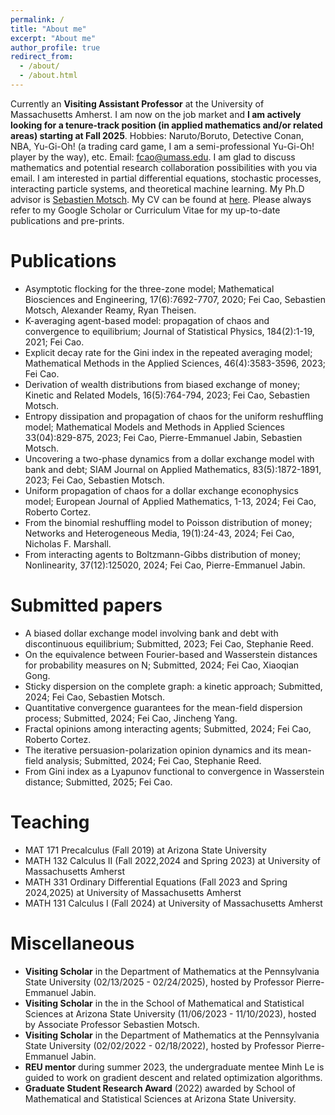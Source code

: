 ```yaml
---
permalink: /
title: "About me"
excerpt: "About me"
author_profile: true
redirect_from: 
  - /about/
  - /about.html
---
```


Currently an **Visiting Assistant Professor** at the University of Massachusetts Amherst. I am now on the job market and **I am actively looking for a tenure-track position (in applied mathematics and/or related areas) starting at Fall 2025**.
Hobbies: Naruto/Boruto, Detective Conan, NBA, Yu-Gi-Oh! (a trading card game, I am a semi-professional Yu-Gi-Oh! player by the way), etc. 
Email: fcao@umass.edu. 
I am glad to discuss mathematics and potential research collaboration possibilities with you via email. 
I am interested in partial differential equations, stochastic processes, interacting particle systems, and theoretical machine learning. 
My Ph.D advisor is [Sebastien Motsch](https://scholar.google.com/citations?user=OY7cVvgAAAAJ&hl=en). 
My CV can be found at [here](https://feicao1995.github.io/files/CV_FeiCao.pdf). Please always refer to my Google Scholar or Curriculum Vitae for my up-to-date publications and pre-prints.

Publications 
======
+ Asymptotic flocking for the three-zone model; Mathematical Biosciences and Engineering, 17(6):7692-7707, 2020; Fei Cao, Sebastien Motsch, Alexander Reamy, Ryan Theisen.
+ K-averaging agent-based model: propagation of chaos and convergence to equilibrium; Journal of Statistical Physics, 184(2):1-19, 2021; Fei Cao.
+ Explicit decay rate for the Gini index in the repeated averaging model; Mathematical Methods in the Applied Sciences, 46(4):3583-3596, 2023; Fei Cao.
+ Derivation of wealth distributions from biased exchange of money; Kinetic and Related Models, 16(5):764-794, 2023; Fei Cao, Sebastien Motsch.
+ Entropy dissipation and propagation of chaos for the uniform reshuffling model; Mathematical Models and Methods in Applied Sciences 33(04):829-875, 2023; Fei Cao, Pierre-Emmanuel Jabin, Sebastien Motsch.
+ Uncovering a two-phase dynamics from a dollar exchange model with bank and debt; SIAM Journal on Applied Mathematics, 83(5):1872-1891, 2023; Fei Cao, Sebastien Motsch.
+ Uniform propagation of chaos for a dollar exchange econophysics model; European Journal of Applied Mathematics, 1-13, 2024; Fei Cao, Roberto Cortez.
+ From the binomial reshuffling model to Poisson distribution of money; Networks and Heterogeneous Media, 19(1):24-43, 2024; Fei Cao, Nicholas F. Marshall.
+ From interacting agents to Boltzmann-Gibbs distribution of money; Nonlinearity, 37(12):125020, 2024; Fei Cao, Pierre-Emmanuel Jabin.

Submitted papers
======
+ A biased dollar exchange model involving bank and debt with discontinuous equilibrium; Submitted, 2023; Fei Cao, Stephanie Reed.
+ On the equivalence between Fourier-based and Wasserstein distances for probability measures on N; Submitted, 2024; Fei Cao, Xiaoqian Gong.
+ Sticky dispersion on the complete graph: a kinetic approach; Submitted, 2024; Fei Cao, Sebastien Motsch.
+ Quantitative convergence guarantees for the mean-field dispersion process; Submitted, 2024; Fei Cao, Jincheng Yang.
+ Fractal opinions among interacting agents; Submitted, 2024; Fei Cao, Roberto Cortez.
+ The iterative persuasion-polarization opinion dynamics and its mean-field analysis; Submitted, 2024; Fei Cao, Stephanie Reed.
+ From Gini index as a Lyapunov functional to convergence in Wasserstein distance; Submitted, 2025; Fei Cao.

Teaching
======
+ MAT 171 Precalculus (Fall 2019) at Arizona State University
+ MATH 132 Calculus II (Fall 2022,2024 and Spring 2023) at University of Massachusetts Amherst
+ MATH 331 Ordinary Differential Equations (Fall 2023 and Spring 2024,2025) at University of Massachusetts Amherst
+ MATH 131 Calculus I (Fall 2024) at University of Massachusetts Amherst

Miscellaneous
======
+ **Visiting Scholar** in the Department of Mathematics at the Pennsylvania State University (02/13/2025 - 02/24/2025), hosted by Professor Pierre-Emmanuel Jabin.
+ **Visiting Scholar** in the in the School of Mathematical and Statistical Sciences at Arizona State University (11/06/2023 - 11/10/2023), hosted by Associate Professor Sebastien Motsch.
+ **Visiting Scholar** in the Department of Mathematics at the Pennsylvania State University (02/02/2022 - 02/18/2022), hosted by Professor Pierre-Emmanuel Jabin.
+ **REU mentor** during summer 2023, the undergraduate mentee Minh Le is guided to work on gradient descent and related optimization algorithms.
+ **Graduate Student Research Award** (2022) awarded by School of Mathematical and Statistical Sciences at Arizona State University.


